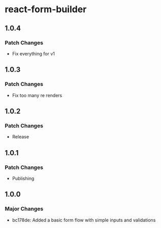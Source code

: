 # react-form-builder

## 1.0.4

### Patch Changes

- Fix everything for v1

## 1.0.3

### Patch Changes

- Fix too many re renders

## 1.0.2

### Patch Changes

- Release

## 1.0.1

### Patch Changes

- Publishing

## 1.0.0

### Major Changes

- bc178de: Added a basic form flow with simple inputs and validations
